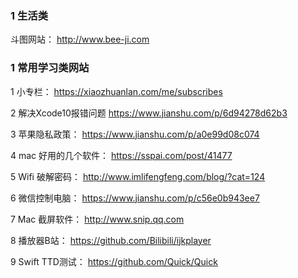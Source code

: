### 1 生活类 
斗图网站： http://www.bee-ji.com

### 1 常用学习类网站

1 小专栏： https://xiaozhuanlan.com/me/subscribes

2 解决Xcode10报错问题 https://www.jianshu.com/p/6d94278d62b3

3 苹果隐私政策： https://www.jianshu.com/p/a0e99d08c074

4 mac 好用的几个软件： https://sspai.com/post/41477

5 Wifi 破解密码： http://www.imlifengfeng.com/blog/?cat=124

6 微信控制电脑： https://www.jianshu.com/p/c56e0b943ee7

7 	Mac 截屏软件： http://www.snip.qq.com

8 播放器B站： https://github.com/Bilibili/ijkplayer

9 Swift TTD测试： https://github.com/Quick/Quick 